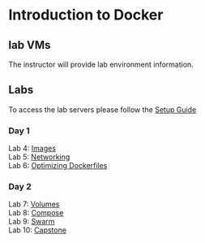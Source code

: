 # Introduction to Docker 

## lab VMs
The instructor will provide lab environment information.

## Labs
To access the lab servers please follow the [Setup Guide](labs/access_vms/)

### Day 1
Lab 4: [Images](labs/04-images/)  
Lab 5: [Networking](labs/05-networking/)  
Lab 6: [Optimizing Dockerfiles](labs/adv-dockerfile/)

### Day 2
Lab 7: [Volumes](labs/06-volumes/)  
Lab 8: [Compose](labs/07-compose/07_orchestration_compose_lab1.md)  
Lab 9: [Swarm](labs/08-swarm/08_swarm_cluster_lab1.md)  
Lab 10: [Capstone](labs/09-capstone/capstone.md)  

